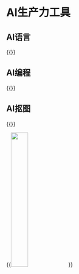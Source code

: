 # AI生产力工具

<!--more-->
## AI语言
{{<link href="poe.com" content="【Poe】(chatgpt-4部分收费其他免费)">}}
## AI编程
{{<link href="https://github.com/features/copilot" content="【Copilot】(收费)">}}
## AI抠图
{{<link href="https://github.com/Sanster/lama-cleaner" content="【lama-cleaner】(开源)">}}

{{<image src="https://cdn.jsdelivr.net/gh/andy90s/blog-image/blog/images/swiftformat_xcode_short.png" src_l="https://cdn.jsdelivr.net/gh/andy90s/blog-image/blog/images/swiftformat_xcode_short.png" caption="Lighthouse (`image`)" width="30%">}}
